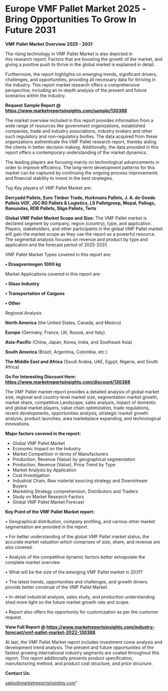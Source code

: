 # Europe VMF Pallet Market 2025 -Bring Opportunities To Grow In Future 2031

<Strong> VMF Pallet Market Overview 2025 - 2031</strong>

The rising technology in VMF Pallet Market is also depicted in this research report. Factors that are boosting the growth of the market, and giving a positive push to thrive in the global market is explained in detail.

Furthermore, the report highlights on emerging trends, significant drivers, challenges, and opportunities, providing all necessary data for thriving in the industry. This report market research offers a comprehensive perspective, including an in-depth analysis of the present and future scenarios within the industry.

<strong>Request Sample Report @ <a href=https://www.marketreportsinsights.com/sample/130388>https://www.marketreportsinsights.com/sample/130388</a></strong>

The market overview included in this report provides information from a wide range of resources like government organizations, established companies, trade and industry associations, industry brokers and other such regulatory and non-regulatory bodies. The data acquired from these organizations authenticate the VMF Pallet research report, thereby aiding the clients in better decision making. Additionally, the data provided in this report offers a contemporary understanding of the market dynamics.

The leading players are focusing mainly on technological advancements in order to improve efficiency. The long-term development patterns for this market can be captured by continuing the ongoing process improvements and financial stability to invest in the best strategies.

Top Key players of VMF Pallet Market are:

<strong>Derryadd Pallets, Euro Timber Trade, Hurkmans Pallets, J. A. de Goede Pallets VOF, JSC RG Pallets & Logistics, LS Palletgroep, Mopal, Pallogs, Ramundas, RDB Pallets, Sligo Pallets, Terts</strong>

<strong><b>Global VMF Pallet Market Scope and Size:</b></strong>
The VMF Pallet market is declared segment by company, region (country), type, and application. Players, stakeholders, and other participants in the global VMF Pallet market will gain the market scope as they use the report as a powerful resource. The segmental analysis focuses on revenue and product by type and application and the forecast period of 2025-2031.

VMF Pallet Market Types covered in this report are:

<strong>• Draagvermogen  1000 kg</strong>

Market Applications covered in this report are:

<strong>• Glass Industry

• Transportation of Cargoes

• Other</strong> 

Regional Analysis

<strong>North America</strong> (the United States, Canada, and Mexico)

<strong>Europe</strong> (Germany, France, UK, Russia, and Italy)

<strong>Asia-Pacific</strong> (China, Japan, Korea, India, and Southeast Asia)

<strong>South America</strong> (Brazil, Argentina, Colombia, etc.)

<strong>The Middle East and Africa</strong> (Saudi Arabia, UAE, Egypt, Nigeria, and South Africa)

<strong>Go For Interesting Discount Here: <a href=https://www.marketreportsinsights.com/discount/130388>https://www.marketreportsinsights.com/discount/130388</a></strong>

The VMF Pallet market report provides a detailed analysis of global market size, regional and country-level market size, segmentation market growth, market share, competitive Landscape, sales analysis, impact of domestic and global market players, value chain optimization, trade regulations, recent developments, opportunities analysis, strategic market growth analysis, product launches, area marketplace expanding, and technological innovations.

<strong><b>Major factors covered in the report:</b></strong>
<ul>
  <li>Global VMF Pallet Market </li>
  <li>Economic Impact on the Industry</li>
  <li>Market Competition in terms of Manufacturers</li>
  <li>Production, Revenue (Value) by geographical segmentation</li>
  <li>Production, Revenue (Value), Price Trend by Type</li>
  <li>Market Analysis by Application</li>
  <li>Cost Investigation</li>
  <li>Industrial Chain, Raw material sourcing strategy and Downstream Buyers</li>
  <li>Marketing Strategy comprehension, Distributors and Traders</li>
  <li>Study on Market Research Factors</li>
  <li>Global VMF Pallet Market Forecast</li>
</ul>

<strong><b>Key Point of the VMF Pallet Market report:</b></strong>

• Geographical distribution, company profiling, and various other market segmentation are provided in the report.

• For better understanding of the global VMF Pallet market status, the accurate market valuation which comprises of size, share, and revenue are also covered.

• Analysis of the competitive dynamic factors better extrapolate the complete market overview

• What will be the size of the emerging VMF Pallet market in 2031?

• The latest trends, opportunities and challenges, and growth drivers provide better construal of the VMF Pallet Market.

• In-detail industrial analysis, sales study, and production understanding shed more light on the future market growth rate and scope.

• Report also offers the opportunity for customization as per the customer request.

<strong><b>View Full Report @ <a href=https://www.marketreportsinsights.com/industry-forecast/vmf-pallet-market-2022-130388>https://www.marketreportsinsights.com/industry-forecast/vmf-pallet-market-2022-130388</a></b></strong>


At last, the VMF Pallet Market report includes investment come analysis and development trend analysis. The present and future opportunities of the fastest growing international industry segments are coated throughout this report. This report additionally presents product specification, manufacturing method, and product cost structure, and price structure.

<strong>Contact Us:</strong>

sales@marketreportsinsights.com"
